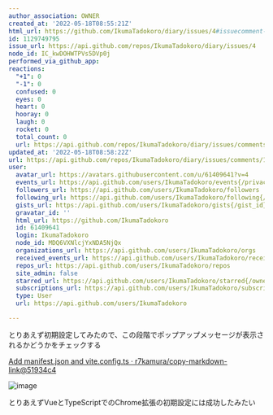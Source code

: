 ```yaml
---
author_association: OWNER
created_at: '2022-05-18T08:55:21Z'
html_url: https://github.com/IkumaTadokoro/diary/issues/4#issuecomment-1129749795
id: 1129749795
issue_url: https://api.github.com/repos/IkumaTadokoro/diary/issues/4
node_id: IC_kwDOHWTPVs5DVp0j
performed_via_github_app: 
reactions:
  "+1": 0
  "-1": 0
  confused: 0
  eyes: 0
  heart: 0
  hooray: 0
  laugh: 0
  rocket: 0
  total_count: 0
  url: https://api.github.com/repos/IkumaTadokoro/diary/issues/comments/1129749795/reactions
updated_at: '2022-05-18T08:58:22Z'
url: https://api.github.com/repos/IkumaTadokoro/diary/issues/comments/1129749795
user:
  avatar_url: https://avatars.githubusercontent.com/u/61409641?v=4
  events_url: https://api.github.com/users/IkumaTadokoro/events{/privacy}
  followers_url: https://api.github.com/users/IkumaTadokoro/followers
  following_url: https://api.github.com/users/IkumaTadokoro/following{/other_user}
  gists_url: https://api.github.com/users/IkumaTadokoro/gists{/gist_id}
  gravatar_id: ''
  html_url: https://github.com/IkumaTadokoro
  id: 61409641
  login: IkumaTadokoro
  node_id: MDQ6VXNlcjYxNDA5NjQx
  organizations_url: https://api.github.com/users/IkumaTadokoro/orgs
  received_events_url: https://api.github.com/users/IkumaTadokoro/received_events
  repos_url: https://api.github.com/users/IkumaTadokoro/repos
  site_admin: false
  starred_url: https://api.github.com/users/IkumaTadokoro/starred{/owner}{/repo}
  subscriptions_url: https://api.github.com/users/IkumaTadokoro/subscriptions
  type: User
  url: https://api.github.com/users/IkumaTadokoro

---
```

とりあえず初期設定してみたので、この段階でポップアップメッセージが表示されるかどうかをチェックする

[Add manifest\.json and vite\.config\.ts · r7kamura/copy\-markdown\-link@51934c4](https://github.com/r7kamura/copy-markdown-link/commit/51934c4348cf85f3f97f66e9cadcc7160bf47e76)

![image](https://user-images.githubusercontent.com/61409641/168999654-fa2c6dbe-2f8e-460f-b5d8-418a5371e5c5.png)

とりあえずVueとTypeScriptでのChrome拡張の初期設定には成功したみたい